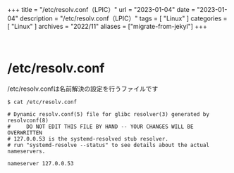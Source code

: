 +++
title = "/etc/resolv.conf（LPIC）"
url = "2023-01-04"
date = "2023-01-04"
description = "/etc/resolv.conf（LPIC）"
tags = [
  "Linux"
]
categories = [
  "Linux"
]
archives = "2022/11"
aliases = ["migrate-from-jekyl"]
+++

<br>

# /etc/resolv.conf

/etc/resolv.confは名前解決の設定を行うファイルです

```
$ cat /etc/resolv.conf
```

```
# Dynamic resolv.conf(5) file for glibc resolver(3) generated by resolvconf(8)
#     DO NOT EDIT THIS FILE BY HAND -- YOUR CHANGES WILL BE OVERWRITTEN
# 127.0.0.53 is the systemd-resolved stub resolver.
# run "systemd-resolve --status" to see details about the actual nameservers.

nameserver 127.0.0.53
```

